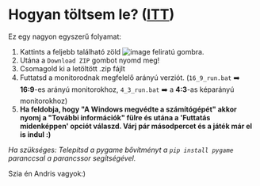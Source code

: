 # Hogyan töltsem le? ([ITT](https://github.com/NBencee/NewtonKalandjai/archive/refs/heads/main.zip))
Ez egy nagyon egyszerű folyamat: 
1. Kattints a feljebb található zöld ![image](https://github.com/NBencee/NewtonKalandjai/assets/97159891/23c2f5d1-d4ac-402d-8691-e938836f4a3e) feliratú gombra.
2. Utána a `Download ZIP` gombot nyomd meg!
3. Csomagold ki a letöltött .zip fájlt
4. Futtatsd a monitorodnak megfelelő arányú verziót. (`16_9_run.bat` ➡️ **16:9**-es arányú monitorokhoz, `4_3_run.bat` ➡️ a **4:3**-as képarányú monitorokhoz)
5. **Ha feldobja, hogy "A Windows megvédte a számítógépét" akkor nyomj a "További információk" fülre és utána a 'Futtatás midenképpen' opciót válaszd. Várj pár másodpercet és a játék már el is indul :)**

*Ha szükséges: Telepítsd a pygame bővítményt a `pip install pygame` paranccsal a parancssor segítségével.*

Szia én Andris vagyok:)
